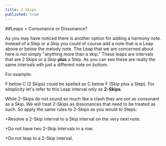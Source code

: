 ```yaml
---
title: 2-Skips
published: true
---
```


##Leaps = Consonance or Dissonance?

As you may have noticed there is another option for adding a harmony note. Instead of a Step or a Skip you could of course add a note that is a Leap above or below the melody note. The Leap that we are concerned about here is not simply "anything more than a skip."  These leaps are intervals that are 2 Skips or a Skip **plus** a Step. As you can see these are really the same intervals wth just a different note on bottom. 

For example:


F below C (2 Skips) could be spelled as C below F (Skip plus a Step).  For simplicity let's refer to this Leap interval only as **2-Skips.**


While 2-Skips do not sound so much like a clash they are not as consonant as a Skip. We will treat 2-Skips as
dissonances that need to be treated as such. So apply the same rules to 2-Skips as you would to Steps:


+Resolve a 2-Skip interval to a Skip interval on the very next note.


+Do not have two 2-Skip intervals in a row.


+Do not leap to a 2-Skip interval.


